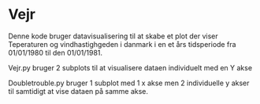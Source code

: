 # Vejr
Denne kode bruger datavisualisering til at skabe et plot der viser Teperaturen og vindhastighgeden i danmark i en et års tidsperiode fra 01/01/1980 til den 01/01/1981.


Vejr.py bruger 2 subplots til at visualisere dataen individuelt med en Y akse

Doubletrouble.py bruger 1 subplot med 1 x akse men 2 individuelle y akser til samtidigt at vise dataen på samme akse.